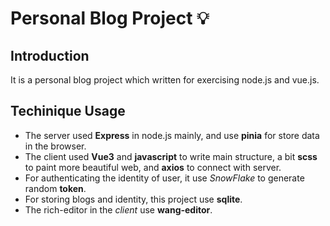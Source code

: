# Personal Blog Project :bulb:
## Introduction
It is a personal blog project which written for exercising node.js and vue.js.
## Techinique Usage
- The server used **Express** in node.js mainly, and use **pinia** for store data in the browser. 
- The client used **Vue3** and **javascript** to write main structure, a bit **scss** to paint more beautiful web, and **axios** to connect with server.
- For authenticating the identity of user, it use *SnowFlake* to generate random **token**.
- For storing blogs and identity, this project use **sqlite**.
- The rich-editor in the *client* use **wang-editor**.

